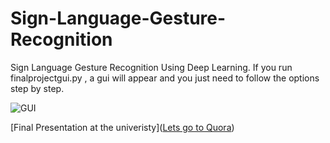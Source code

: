 # Sign-Language-Gesture-Recognition
Sign Language Gesture Recognition Using Deep Learning.
If you run finalprojectgui.py , a gui will appear and you just need to follow the options step by step.

![GUI](https://github.com/shivamsardana/Static-Sign-Language-Gesture-Recognition/blob/master/gui.png)


[Final Presentation at the univeristy]([Lets go to Quora](https://www.quora.com))
